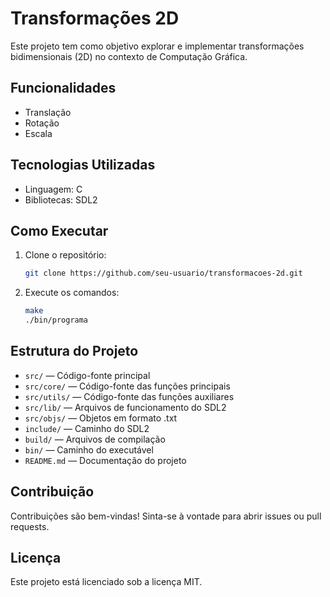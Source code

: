 # Transformações 2D

Este projeto tem como objetivo explorar e implementar transformações bidimensionais (2D) no contexto de Computação Gráfica.

## Funcionalidades

- Translação
- Rotação
- Escala

## Tecnologias Utilizadas

- Linguagem: C
- Bibliotecas: SDL2

## Como Executar

1. Clone o repositório:
    ```bash
    git clone https://github.com/seu-usuario/transformacoes-2d.git
    ```
2. Execute os comandos: 
    ```bash
    make 
    ./bin/programa
    ```    

## Estrutura do Projeto

- `src/` — Código-fonte principal
- `src/core/` — Código-fonte das funções principais
- `src/utils/` — Código-fonte das funções auxiliares
- `src/lib/` — Arquivos de funcionamento do SDL2
- `src/objs/` — Objetos em formato .txt
- `include/` — Caminho do SDL2
- `build/` — Arquivos de compilação
- `bin/` — Caminho do executável
- `README.md` — Documentação do projeto

## Contribuição

Contribuições são bem-vindas! Sinta-se à vontade para abrir issues ou pull requests.

## Licença

Este projeto está licenciado sob a licença MIT.
